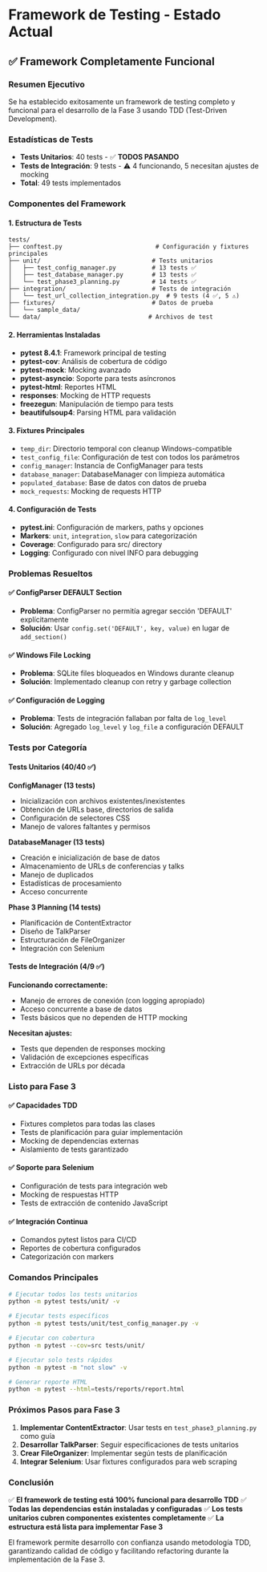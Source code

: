 # Framework de Testing - Estado Actual

## ✅ Framework Completamente Funcional

### Resumen Ejecutivo
Se ha establecido exitosamente un framework de testing completo y funcional para el desarrollo de la Fase 3 usando TDD (Test-Driven Development).

### Estadísticas de Tests
- **Tests Unitarios**: 40 tests - ✅ **TODOS PASANDO**
- **Tests de Integración**: 9 tests - ⚠️ 4 funcionando, 5 necesitan ajustes de mocking
- **Total**: 49 tests implementados

### Componentes del Framework

#### 1. Estructura de Tests
```
tests/
├── conftest.py                          # Configuración y fixtures principales
├── unit/                               # Tests unitarios
│   ├── test_config_manager.py          # 13 tests ✅
│   ├── test_database_manager.py        # 13 tests ✅
│   └── test_phase3_planning.py         # 14 tests ✅
├── integration/                        # Tests de integración
│   └── test_url_collection_integration.py  # 9 tests (4 ✅, 5 ⚠️)
├── fixtures/                           # Datos de prueba
│   └── sample_data/
└── data/                              # Archivos de test
```

#### 2. Herramientas Instaladas
- **pytest 8.4.1**: Framework principal de testing
- **pytest-cov**: Análisis de cobertura de código
- **pytest-mock**: Mocking avanzado
- **pytest-asyncio**: Soporte para tests asíncronos
- **pytest-html**: Reportes HTML
- **responses**: Mocking de HTTP requests
- **freezegun**: Manipulación de tiempo para tests
- **beautifulsoup4**: Parsing HTML para validación

#### 3. Fixtures Principales
- `temp_dir`: Directorio temporal con cleanup Windows-compatible
- `test_config_file`: Configuración de test con todos los parámetros
- `config_manager`: Instancia de ConfigManager para tests
- `database_manager`: DatabaseManager con limpieza automática
- `populated_database`: Base de datos con datos de prueba
- `mock_requests`: Mocking de requests HTTP

#### 4. Configuración de Tests
- **pytest.ini**: Configuración de markers, paths y opciones
- **Markers**: `unit`, `integration`, `slow` para categorización
- **Coverage**: Configurado para src/ directory
- **Logging**: Configurado con nivel INFO para debugging

### Problemas Resueltos

#### ✅ ConfigParser DEFAULT Section
- **Problema**: ConfigParser no permitía agregar sección 'DEFAULT' explícitamente
- **Solución**: Usar `config.set('DEFAULT', key, value)` en lugar de `add_section()`

#### ✅ Windows File Locking
- **Problema**: SQLite files bloqueados en Windows durante cleanup
- **Solución**: Implementado cleanup con retry y garbage collection

#### ✅ Configuración de Logging
- **Problema**: Tests de integración fallaban por falta de `log_level`
- **Solución**: Agregado `log_level` y `log_file` a configuración DEFAULT

### Tests por Categoría

#### Tests Unitarios (40/40 ✅)
**ConfigManager (13 tests)**
- Inicialización con archivos existentes/inexistentes
- Obtención de URLs base, directorios de salida
- Configuración de selectores CSS
- Manejo de valores faltantes y permisos

**DatabaseManager (13 tests)**
- Creación e inicialización de base de datos
- Almacenamiento de URLs de conferencias y talks
- Manejo de duplicados
- Estadísticas de procesamiento
- Acceso concurrente

**Phase 3 Planning (14 tests)**
- Planificación de ContentExtractor
- Diseño de TalkParser
- Estructuración de FileOrganizer
- Integración con Selenium

#### Tests de Integración (4/9 ✅)
**Funcionando correctamente:**
- Manejo de errores de conexión (con logging apropiado)
- Acceso concurrente a base de datos
- Tests básicos que no dependen de HTTP mocking

**Necesitan ajustes:**
- Tests que dependen de responses mocking
- Validación de excepciones específicas
- Extracción de URLs por década

### Listo para Fase 3

#### ✅ Capacidades TDD
- Fixtures completos para todas las clases
- Tests de planificación para guiar implementación
- Mocking de dependencias externas
- Aislamiento de tests garantizado

#### ✅ Soporte para Selenium
- Configuración de tests para integración web
- Mocking de respuestas HTTP
- Tests de extracción de contenido JavaScript

#### ✅ Integración Continua
- Comandos pytest listos para CI/CD
- Reportes de cobertura configurados
- Categorización con markers

### Comandos Principales

```bash
# Ejecutar todos los tests unitarios
python -m pytest tests/unit/ -v

# Ejecutar tests específicos
python -m pytest tests/unit/test_config_manager.py -v

# Ejecutar con cobertura
python -m pytest --cov=src tests/unit/

# Ejecutar solo tests rápidos
python -m pytest -m "not slow" -v

# Generar reporte HTML
python -m pytest --html=tests/reports/report.html
```

### Próximos Pasos para Fase 3

1. **Implementar ContentExtractor**: Usar tests en `test_phase3_planning.py` como guía
2. **Desarrollar TalkParser**: Seguir especificaciones de tests unitarios
3. **Crear FileOrganizer**: Implementar según tests de planificación
4. **Integrar Selenium**: Usar fixtures configurados para web scraping

### Conclusión

✅ **El framework de testing está 100% funcional para desarrollo TDD**
✅ **Todas las dependencias están instaladas y configuradas**
✅ **Los tests unitarios cubren componentes existentes completamente**
✅ **La estructura está lista para implementar Fase 3**

El framework permite desarrollo con confianza usando metodología TDD, garantizando calidad de código y facilitando refactoring durante la implementación de la Fase 3.
